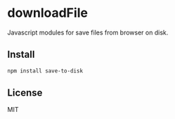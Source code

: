 # downloadFile
Javascript modules for save files from browser on disk.

## Install

```bash
npm install save-to-disk
```

## License

MIT
